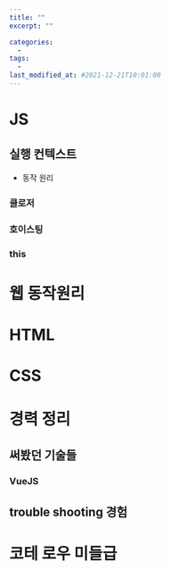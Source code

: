 ```yaml
---
title: ""
excerpt: ""

categories:
  - 
tags:
  - 
last_modified_at: #2021-12-21T10:01:00
---
```



# JS 

## 실행 컨텍스트
- 동작 원리

### 클로저
### 호이스팅
### this
### 

# 웹 동작원리

# HTML
# CSS


# 경력 정리
## 써봤던 기술들
### VueJS
### 
## trouble shooting 경험

# 코테 로우 미들급